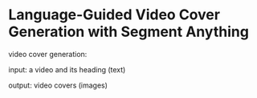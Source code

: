 # Language-Guided Video Cover Generation with Segment Anything

video cover generation: 

input: a video and its heading (text)

output: video covers (images)
